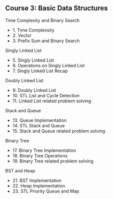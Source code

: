 ## Course 3: Basic Data Structures


Time Complexity and Binary Search</summary>
    <ul>
        <li>1. Time Complexsity</li>
        <li>2. Vector</li>
        <li>3. Prefix Sum and Binary Search</li>
    </ul>


Singly Linked List</summary>
    <ul>
        <li>5. Singly Linked List</li>
        <li>6. Operations on Singly Linked List</li>
        <li>7. Singly Linked List Recap</li>
    </ul>


Doubly Linked List</summary>
    <ul>
        <li>9. Doubly Linked List</li>
        <li>10. STL List and Cycle Detection</li>
        <li>11. Linked List related problem solving</li>
    </ul>

Stack and Queue</summary>
    <ul>
        <li>13. Queue Implementation</li>
        <li>14. STL Stack and Queue</li>
        <li>15. Stack and Queue related problem solving</li>
    </ul>


Binary Tree</summary>
    <ul>
        <li>17. Binary Tree Implementation</li>
        <li>18. Binary Tree Operations</li>
        <li>19. Binary Tree related problem solving</li>
    </ul>


BST and Heap</summary>
    <ul>
        <li>21. BST Implementation</li>
        <li>22. Heap Implementation</li>
        <li>23. STL Priority Queue and Map</li>
    </ul>

